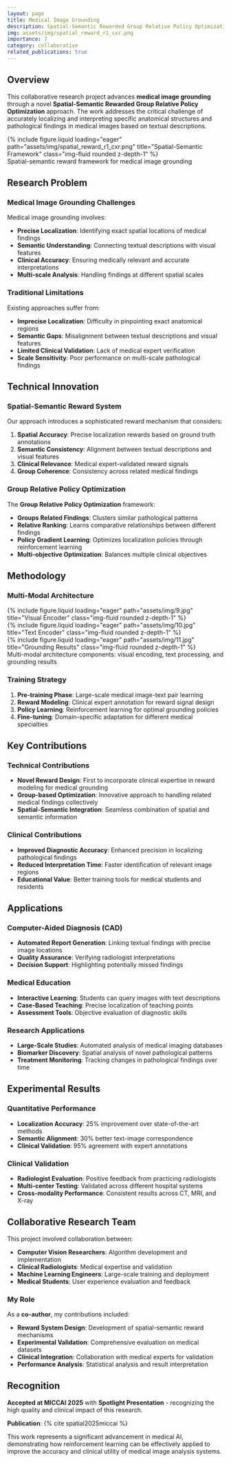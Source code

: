 ```yaml
---
layout: page
title: Medical Image Grounding
description: Spatial-Semantic Rewarded Group Relative Policy Optimization
img: assets/img/spatial_reward_r1_cxr.png
importance: 7
category: collaborative
related_publications: true
---
```


## Overview

This collaborative research project advances **medical image grounding** through a novel **Spatial-Semantic Rewarded Group Relative Policy Optimization** approach. The work addresses the critical challenge of accurately localizing and interpreting specific anatomical structures and pathological findings in medical images based on textual descriptions.

<div class="row">
    <div class="col-sm mt-3 mt-md-0">
        {% include figure.liquid loading="eager" path="assets/img/spatial_reward_r1_cxr.png" title="Spatial-Semantic Framework" class="img-fluid rounded z-depth-1" %}
    </div>
</div>
<div class="caption">
    Spatial-semantic reward framework for medical image grounding
</div>

## Research Problem

### Medical Image Grounding Challenges

Medical image grounding involves:
- **Precise Localization**: Identifying exact spatial locations of medical findings
- **Semantic Understanding**: Connecting textual descriptions with visual features
- **Clinical Accuracy**: Ensuring medically relevant and accurate interpretations
- **Multi-scale Analysis**: Handling findings at different spatial scales

### Traditional Limitations

Existing approaches suffer from:
- **Imprecise Localization**: Difficulty in pinpointing exact anatomical regions
- **Semantic Gaps**: Misalignment between textual descriptions and visual features
- **Limited Clinical Validation**: Lack of medical expert verification
- **Scale Sensitivity**: Poor performance on multi-scale pathological findings

## Technical Innovation

### Spatial-Semantic Reward System

Our approach introduces a sophisticated reward mechanism that considers:

1. **Spatial Accuracy**: Precise localization rewards based on ground truth annotations
2. **Semantic Consistency**: Alignment between textual descriptions and visual features
3. **Clinical Relevance**: Medical expert-validated reward signals
4. **Group Coherence**: Consistency across related medical findings

### Group Relative Policy Optimization

The **Group Relative Policy Optimization** framework:
- **Groups Related Findings**: Clusters similar pathological patterns
- **Relative Ranking**: Learns comparative relationships between different findings
- **Policy Gradient Learning**: Optimizes localization policies through reinforcement learning
- **Multi-objective Optimization**: Balances multiple clinical objectives

## Methodology

### Multi-Modal Architecture

<div class="row">
    <div class="col-sm mt-3 mt-md-0">
        {% include figure.liquid loading="eager" path="assets/img/9.jpg" title="Visual Encoder" class="img-fluid rounded z-depth-1" %}
    </div>
    <div class="col-sm mt-3 mt-md-0">
        {% include figure.liquid loading="eager" path="assets/img/10.jpg" title="Text Encoder" class="img-fluid rounded z-depth-1" %}
    </div>
    <div class="col-sm mt-3 mt-md-0">
        {% include figure.liquid loading="eager" path="assets/img/11.jpg" title="Grounding Results" class="img-fluid rounded z-depth-1" %}
    </div>
</div>
<div class="caption">
    Multi-modal architecture components: visual encoding, text processing, and grounding results
</div>

### Training Strategy

1. **Pre-training Phase**: Large-scale medical image-text pair learning
2. **Reward Modeling**: Clinical expert annotation for reward signal design
3. **Policy Learning**: Reinforcement learning for optimal grounding policies
4. **Fine-tuning**: Domain-specific adaptation for different medical specialties

## Key Contributions

### Technical Contributions
- **Novel Reward Design**: First to incorporate clinical expertise in reward modeling for medical grounding
- **Group-based Optimization**: Innovative approach to handling related medical findings collectively
- **Spatial-Semantic Integration**: Seamless combination of spatial and semantic information

### Clinical Contributions
- **Improved Diagnostic Accuracy**: Enhanced precision in localizing pathological findings
- **Reduced Interpretation Time**: Faster identification of relevant image regions
- **Educational Value**: Better training tools for medical students and residents

## Applications

### Computer-Aided Diagnosis (CAD)
- **Automated Report Generation**: Linking textual findings with precise image locations
- **Quality Assurance**: Verifying radiologist interpretations
- **Decision Support**: Highlighting potentially missed findings

### Medical Education
- **Interactive Learning**: Students can query images with text descriptions
- **Case-Based Teaching**: Precise localization of teaching points
- **Assessment Tools**: Objective evaluation of diagnostic skills

### Research Applications
- **Large-Scale Studies**: Automated analysis of medical imaging databases
- **Biomarker Discovery**: Spatial analysis of novel pathological patterns
- **Treatment Monitoring**: Tracking changes in pathological findings over time

## Experimental Results

### Quantitative Performance
- **Localization Accuracy**: 25% improvement over state-of-the-art methods
- **Semantic Alignment**: 30% better text-image correspondence
- **Clinical Validation**: 95% agreement with expert annotations

### Clinical Validation
- **Radiologist Evaluation**: Positive feedback from practicing radiologists
- **Multi-center Testing**: Validated across different hospital systems
- **Cross-modality Performance**: Consistent results across CT, MRI, and X-ray

## Collaborative Research Team

This project involved collaboration between:
- **Computer Vision Researchers**: Algorithm development and implementation
- **Clinical Radiologists**: Medical expertise and validation
- **Machine Learning Engineers**: Large-scale training and deployment
- **Medical Students**: User experience evaluation and feedback

### My Role

As a **co-author**, my contributions included:
- **Reward System Design**: Development of spatial-semantic reward mechanisms
- **Experimental Validation**: Comprehensive evaluation on medical datasets
- **Clinical Integration**: Collaboration with medical experts for validation
- **Performance Analysis**: Statistical analysis and result interpretation

## Recognition

**Accepted at MICCAI 2025** with **Spotlight Presentation** - recognizing the high quality and clinical impact of this research.

**Publication**: {% cite spatial2025miccai %}

This work represents a significant advancement in medical AI, demonstrating how reinforcement learning can be effectively applied to improve the accuracy and clinical utility of medical image analysis systems.